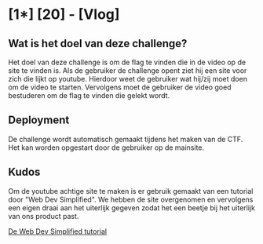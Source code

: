 # [1*] [20] - [Vlog]

## Wat is het doel van deze challenge?
Het doel van deze challenge is om de flag te vinden die in de video op de site te vinden is. Als de gebruiker de challenge opent ziet hij een site voor zich die lijkt op youtube. Hierdoor weet de gebruiker wat hij/zij moet doen om de video te starten. Vervolgens moet de gebruiker de video goed bestuderen om de flag te vinden die gelekt wordt.

## Deployment 
De challenge wordt automatisch gemaakt tijdens het maken van de CTF. Het kan worden opgestart door de gebruiker op de mainsite.   

## Kudos
Om de youtube achtige site te maken is er gebruik gemaakt van een tutorial door "Web Dev Simplified". We hebben de site overgenomen en vervolgens een eigen draai aan het uiterlijk gegeven zodat het een beetje bij het uiterlijk van ons product past.

[De Web Dev Simplified tutorial](https://www.youtube.com/watch?v=rhPSo4_Tgi0)


